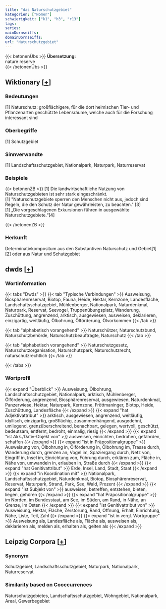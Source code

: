 ```yaml
---
title: "das Naturschutzgebiet"
kategorien: ["Nomen"]
schwierigkeit: ["k1", "h3", "r13"]
tags:
series:
mainDornseiffs:
domainDornseiffs:
url: "Naturschutzgebiet"
---
```


{{< betonenÜbs >}}
**Übersetzung:**  
nature reserve  
{{< /betonenÜbs >}}

## Wiktionary [[+](https://de.wiktionary.org/wiki/Naturschutzgebiet)]

### Bedeutungen
[1] Naturschutz: großflächigere, für die dort heimischen Tier- und Pflanzenarten geschützte Lebensräume, welche auch für die Forschung interessant sind  

### Oberbegriffe
[1] Schutzgebiet  

### Sinnverwandte
[1] Landschaftsschutzgebiet, Nationalpark, Naturpark, Naturreservat  

### Beispiele
{{< betonenZB >}}
[1] Die landwirtschaftliche Nutzung von Naturschutzgebieten ist sehr stark eingeschränkt.  
[1] "Naturschutzgebiete sperren den Menschen nicht aus, jedoch sind Regeln, die den Schutz der Natur gewährleisten, zu beachten." [3]  
[1] „Die vorgeschlagenen Exkursionen führen in ausgewählte Naturschutzgebiete.“[4]  

{{< /betonenZB >}}
### Herkunft
Determinativkompositum aus den Substantiven Naturschutz und Gebiet[1][2] oder aus Natur und Schutzgebiet  



## dwds [[+](https://www.dwds.de/wb/Naturschutzgebiet)]

### Wortinformation
{{< tabs "Dwds" >}}
{{< tab "Typische Verbindungen" >}}
Ausweisung, Biosphärenreservat, Biotop, Fauna, Heide, Hektar, Kernzone, Landesfläche, Landschaftsschutzgebiet, Mühlenberger, Nationalpark, Naturdenkmal, Naturpark, Reservat, Seevogel, Truppenübungsplatz, Wanderung, Zuschüttung, angrenzend, arktisch, ausgewiesen, ausweisen, deklarieren, einzigartig, weitläufig, Ölbohrung, Ölförderung, Ölvorkommen
{{< /tab >}}

{{< tab "alphabetisch vorangehend" >}}
Naturschützer, Naturschutzbund, Naturschutzbehörde, Naturschutzbeauftragte, Naturschutz
{{< /tab >}}

{{< tab "alphabetisch vorangehend" >}}
Naturschutzgesetz, Naturschutzorganisation, Naturschutzpark, Naturschutzrecht, naturschutzrechtlich
{{< /tab >}}

{{< /tabs >}}

### Wortprofil
{{< expand "Überblick" >}} Ausweisung, Ölbohrung, Landschaftsschutzgebiet, Nationalpark, arktisch, Mühlenberger, Ölförderung, angrenzend, Biosphärenreservat, ausgewiesen, Naturdenkmal, Panzerwiese, Hektar, Naturpark, Kernzone, Fröttmaninger, Biotop, Heide, Zuschüttung, Landesfläche {{< /expand >}}
{{< expand "hat Adjektivattribut" >}} arktisch, ausgewiesen, angrenzend, weitläufig, idyllisch, einzigartig, großflächig, zusammenhängend, ausgedehnt, umliegend, grenzüberschreitend, benachbart, gelegen, wertvoll, geschützt, bedeutsam, entfernt, bedroht, einmalig, riesig {{< /expand >}}
{{< expand "ist Akk./Dativ-Objekt von" >}} ausweisen, einrichten, bedrohen, gefährden, schaffen {{< /expand >}}
{{< expand "ist in Präpositionalgruppe" >}} Ausweisung von, Ölbohrung in, Ölförderung in, Ölbohrung im, Trasse durch, Wanderung durch, grenzen an, Vogel im, Spaziergang durch, Netz von, Eingriff in, Insel im, Einrichtung von, Führung durch, erklären zum, Fläche in, Nähe von, umwandeln in, erlauben in, Straße durch {{< /expand >}}
{{< expand "hat Genitivattribut" >}} Erde, Insel, Land, Stadt, Staat {{< /expand >}}
{{< expand "in Koordination mit" >}} Nationalpark, Landschaftsschutzgebiet, Naturdenkmal, Biotop, Biosphärenreservat, Reservat, Naturpark, Strand, Park, See, Wald, Prozent {{< /expand >}}
{{< expand "ist Subjekt von" >}} ausweisen, betreffen, entstehen, bieten, liegen, gehören {{< /expand >}}
{{< expand "hat Präpositionalgruppe" >}} im Norden, im Bundesstaat, am See, im Süden, am Rand, in Nähe, an Grenze, im Osten {{< /expand >}}
{{< expand "ist Genitivattribut von" >}} Ausweisung, Hektar, Fläche, Zerstörung, Rand, Öffnung, Erhalt, Einrichtung, Nähe, Liste, Teil, Zahl {{< /expand >}}
{{< expand "ist in vergl. Wortgruppe" >}} Ausweisung als, Landesfläche als, Fläche als, ausweisen als, deklarieren als, melden als, erhalten als, gelten als {{< /expand >}}

## Leipzig Corpora [[+](https://corpora.uni-leipzig.de/en/res?word=Naturschutzgebiet&corpusId=deu_newscrawl-public_2018)]


### Synonym
Schutzgebiet, Landschaftsschutzgebiet, Naturpark, Nationalpark, Naturreservat


### Similarity based on Cooccurrences
Naturschutzgebietes, Landschaftsschutzgebiet, Wohngebiet, Nationalpark, Areal, Gewerbegebiet

